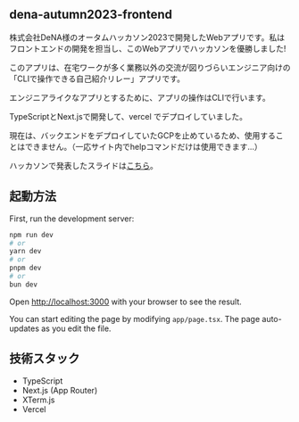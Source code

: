 ## dena-autumn2023-frontend

株式会社DeNA様のオータムハッカソン2023で開発したWebアプリです。私はフロントエンドの開発を担当し、このWebアプリでハッカソンを優勝しました!

このアプリは、在宅ワークが多く業務以外の交流が図りづらいエンジニア向けの「CLIで操作できる自己紹介リレー」アプリです。

エンジニアライクなアプリとするために、アプリの操作はCLIで行います。

TypeScriptとNext.jsで開発して、vercel でデプロイしていました。

現在は、バックエンドをデプロイしていたGCPを止めているため、使用することはできません。（一応サイト内でhelpコマンドだけは使用できます...）

ハッカソンで発表したスライドは[こちら](https://docs.google.com/presentation/d/1aWybADme1O4EncY2zE7ORNhTWaweKGhEy2FZg8a80DM/edit?usp=sharing)。

## 起動方法

First, run the development server:

```bash
npm run dev
# or
yarn dev
# or
pnpm dev
# or
bun dev
```

Open [http://localhost:3000](http://localhost:3000) with your browser to see the result.

You can start editing the page by modifying `app/page.tsx`. The page auto-updates as you edit the file.

## 技術スタック

- TypeScript
- Next.js (App Router)
- XTerm.js
- Vercel
